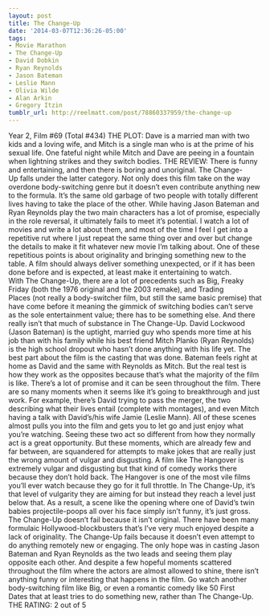 ```yaml
---
layout: post
title: The Change-Up
date: '2014-03-07T12:36:26-05:00'
tags:
- Movie Marathon
- The Change-Up
- David Dobkin
- Ryan Reynolds
- Jason Bateman
- Leslie Mann
- Olivia Wilde
- Alan Arkin
- Gregory Itzin
tumblr_url: http://reelmatt.com/post/78860337959/the-change-up
---
```



Year 2, Film #69 (Total #434)
THE PLOT: Dave is a married man with two kids and a loving wife, and Mitch is a single man who is at the prime of his sexual life. One fateful night while Mitch and Dave are peeing in a fountain when lightning strikes and they switch bodies.
THE REVIEW: There is funny and entertaining, and then there is boring and unoriginal. The Change-Up falls under the latter category. Not only does this film take on the way overdone body-switching genre but it doesn’t even contribute anything new to the formula. It’s the same old garbage of two people with totally different lives having to take the place of the other. While having Jason Bateman and Ryan Reynolds play the two main characters has a lot of promise, especially in the role reversal, it ultimately fails to meet it’s potential.
I watch a lot of movies and write a lot about them, and most of the time I feel I get into a repetitive rut where I just repeat the same thing over and over but change the details to make it fit whatever new movie I’m talking about. One of these repetitious points is about originality and bringing something new to the table. A film should always deliver something unexpected, or if it has been done before and is expected, at least make it entertaining to watch. With The Change-Up, there are a lot of precedents such as Big, Freaky Friday (both the 1976 original and the 2003 remake), and Trading Places (not really a body-switcher film, but still the same basic premise) that have come before it meaning the gimmick of switching bodies can’t serve as the sole entertainment value; there has to be something else.
And there really isn’t that much of substance in The Change-Up. David Lockwood (Jason Bateman) is the uptight, married guy who spends more time at his job than with his family while his best friend Mitch Planko (Ryan Reynolds) is the high school dropout who hasn’t done anything with his life yet. The best part about the film is the casting that was done. Bateman feels right at home as David and the same with Reynolds as Mitch. But the real test is how they work as the opposites because that’s what the majority of the film is like. There’s a lot of promise and it can be seen throughout the film. There are so many moments when it seems like it’s going to breakthrough and just work. For example, there’s David trying to pass the merger, the two describing what their lives entail (complete with montages), and even Mitch having a talk with David’s/his wife Jamie (Leslie Mann). All of these scenes almost pulls you into the film and gets you to let go and just enjoy what you’re watching. Seeing these two act so different from how they normally act is a great opportunity.
But these moments, which are already few and far between, are squandered for attempts to make jokes that are really just the wrong amount of vulgar and disgusting. A film like The Hangover is extremely vulgar and disgusting but that kind of comedy works there because they don’t hold back. The Hangover is one of the most vile films you’ll ever watch because they go for it full throttle. In The Change-Up, it’s that level of vulgarity they are aiming for but instead they reach a level just below that. As a result, a scene like the opening where one of David’s twin babies projectile-poops all over his face simply isn’t funny, it’s just gross.
The Change-Up doesn’t fail because it isn’t original. There have been many formulaic Hollywood-blockbusters that’s I’ve very much enjoyed despite a lack of originality. The Change-Up fails because it doesn’t even attempt to do anything remotely new or engaging. The only hope was in casting Jason Bateman and Ryan Reynolds as the two leads and seeing them play opposite each other. And despite a few hopeful moments scattered throughout the film where the actors are almost allowed to shine, there isn’t anything funny or interesting that happens in the film. Go watch another body-switching film like Big, or even a romantic comedy like 50 First Dates that at least tries to do something new, rather than The Change-Up.
THE RATING: 2 out of 5
